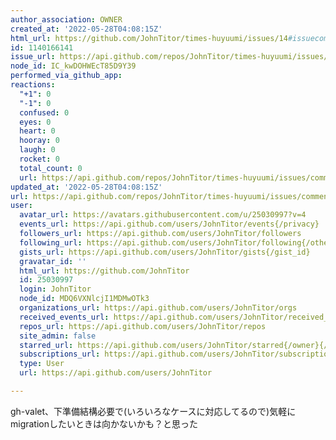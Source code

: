 ```yaml
---
author_association: OWNER
created_at: '2022-05-28T04:08:15Z'
html_url: https://github.com/JohnTitor/times-huyuumi/issues/14#issuecomment-1140166141
id: 1140166141
issue_url: https://api.github.com/repos/JohnTitor/times-huyuumi/issues/14
node_id: IC_kwDOHWEcT85D9Y39
performed_via_github_app: 
reactions:
  "+1": 0
  "-1": 0
  confused: 0
  eyes: 0
  heart: 0
  hooray: 0
  laugh: 0
  rocket: 0
  total_count: 0
  url: https://api.github.com/repos/JohnTitor/times-huyuumi/issues/comments/1140166141/reactions
updated_at: '2022-05-28T04:08:15Z'
url: https://api.github.com/repos/JohnTitor/times-huyuumi/issues/comments/1140166141
user:
  avatar_url: https://avatars.githubusercontent.com/u/25030997?v=4
  events_url: https://api.github.com/users/JohnTitor/events{/privacy}
  followers_url: https://api.github.com/users/JohnTitor/followers
  following_url: https://api.github.com/users/JohnTitor/following{/other_user}
  gists_url: https://api.github.com/users/JohnTitor/gists{/gist_id}
  gravatar_id: ''
  html_url: https://github.com/JohnTitor
  id: 25030997
  login: JohnTitor
  node_id: MDQ6VXNlcjI1MDMwOTk3
  organizations_url: https://api.github.com/users/JohnTitor/orgs
  received_events_url: https://api.github.com/users/JohnTitor/received_events
  repos_url: https://api.github.com/users/JohnTitor/repos
  site_admin: false
  starred_url: https://api.github.com/users/JohnTitor/starred{/owner}{/repo}
  subscriptions_url: https://api.github.com/users/JohnTitor/subscriptions
  type: User
  url: https://api.github.com/users/JohnTitor

---
```

gh-valet、下準備結構必要で(いろいろなケースに対応してるので)気軽にmigrationしたいときは向かないかも？と思った